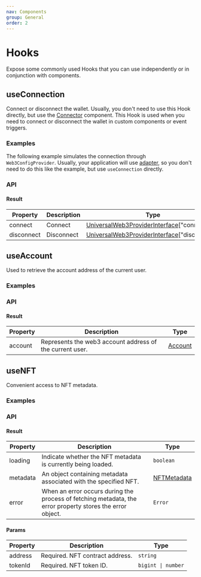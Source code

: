 ```yaml
---
nav: Components
group: General
order: 2
---
```


# Hooks

Expose some commonly used Hooks that you can use independently or in conjunction with components.

## useConnection

Connect or disconnect the wallet. Usually, you don't need to use this Hook directly, but use the [Connector](../connector/index.md) component. This Hook is used when you need to connect or disconnect the wallet in custom components or event triggers.

### Examples

The following example simulates the connection through `Web3ConfigProvider`. Usually, your application will use [adapter](../adapter/index.md), so you don't need to do this like the example, but use `useConnection` directly.

<code src="./demos/useConnection.tsx"></code>

### API

#### Result

| Property | Description | Type |
| --- | --- | --- |
| connect | Connect | [UniversalWeb3ProviderInterface](../types/index.md#universalweb3providerinterface)["connect"] |
| disconnect | Disconnect | [UniversalWeb3ProviderInterface](../types/index.md#universalweb3providerinterface)["disconnect"] |

## useAccount

Used to retrieve the account address of the current user.

### Examples

<code src="./demos/useAccount.tsx"></code>

### API

#### Result

| Property | Description | Type |
| --- | --- | --- |
| account | Represents the web3 account address of the current user. | [Account](../types/index.md#account) |

## useNFT

Convenient access to NFT metadata.

### Examples

<code src="./demos/useNFT.tsx"></code>

### API

#### Result

| Property | Description | Type |
| --- | --- | --- |
| loading | Indicate whether the NFT metadata is currently being loaded. | `boolean` |
| metadata | An object containing metadata associated with the specified NFT. | [NFTMetadata](../types/index.md#nftmetadata) |
| error | When an error occurs during the process of fetching metadata, the error property stores the error object. | `Error` |

#### Params

| Property | Description                     | Type               |
| -------- | ------------------------------- | ------------------ |
| address  | Required. NFT contract address. | `string`           |
| tokenId  | Required. NFT token ID.         | `bigint \| number` |
